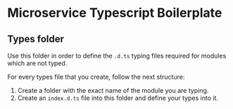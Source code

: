 # Microservice Typescript Boilerplate

## Types folder

Use this folder in order to define the `.d.ts` typing files required for modules which are not typed.

For every types file that you create, follow the next structure:

1. Create a folder with the exact name of the module you are typing.
2. Create an `index.d.ts` file into this folder and define your types into it.
